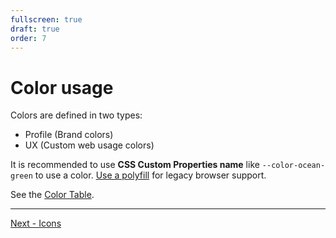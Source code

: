 ```yaml
---
fullscreen: true
draft: true
order: 7
---
```


<Intro>

# Color usage

Colors are defined in two types:

- Profile (Brand colors)
- UX (Custom web usage colors)

It is recommended to use **CSS Custom Properties name** like `--color-ocean-green` to use a color. [Use a polyfill](!/uilib/usage/customisation/colors#polyfill) for legacy browser support.

See the [Color Table](!/uilib/usage/customisation/colors#colors-table).

</Intro>

---

[Next - Icons](/uilib/intro/08-icons?fullscreen)
